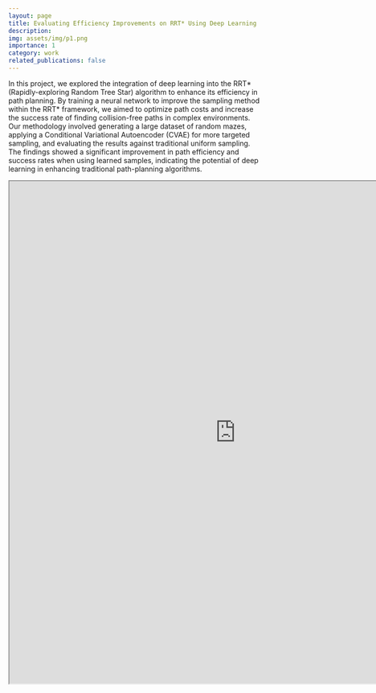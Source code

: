 ```yaml
---
layout: page
title: Evaluating Efficiency Improvements on RRT* Using Deep Learning
description: 
img: assets/img/p1.png
importance: 1
category: work
related_publications: false
---
```


In this project, we explored the integration of deep learning into the RRT* (Rapidly-exploring Random Tree Star) algorithm to enhance its efficiency in path planning. By training a neural network to improve the sampling method within the RRT* framework, we aimed to optimize path costs and increase the success rate of finding collision-free paths in complex environments. Our methodology involved generating a large dataset of random mazes, applying a Conditional Variational Autoencoder (CVAE) for more targeted sampling, and evaluating the results against traditional uniform sampling. The findings showed a significant improvement in path efficiency and success rates when using learned samples, indicating the potential of deep learning in enhancing traditional path-planning algorithms.

<div class="row">
    <div class="col-sm mt-3 mt-md-0">
        <iframe id="myEmbedOne" src="https://bluestar2333.github.io/assets/pdf/MAE-598.pdf" width=900 height=1000 />
    </div>
</div>

